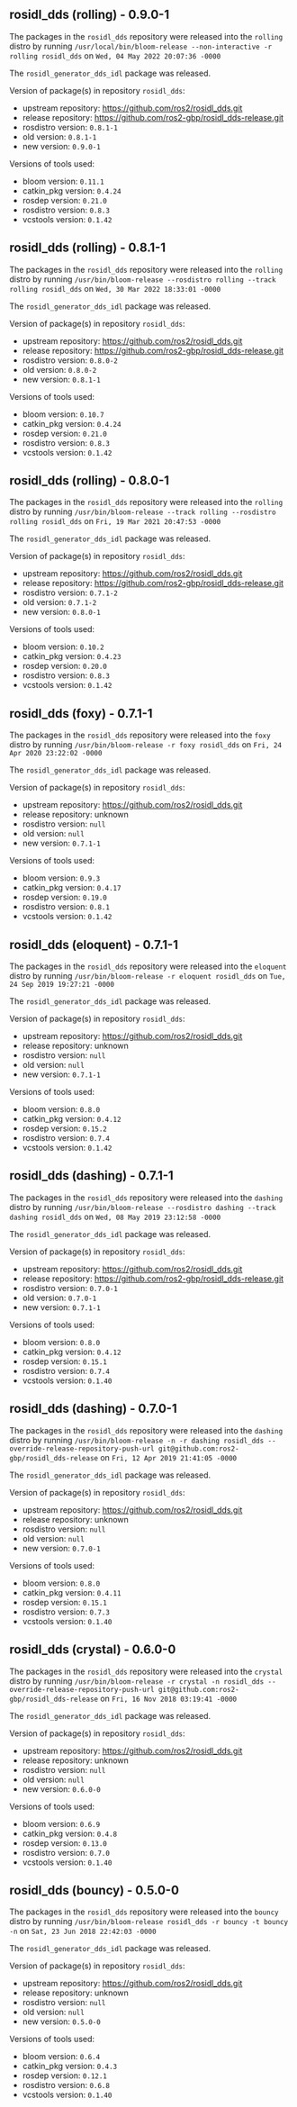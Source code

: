 ## rosidl_dds (rolling) - 0.9.0-1

The packages in the `rosidl_dds` repository were released into the `rolling` distro by running `/usr/local/bin/bloom-release --non-interactive -r rolling rosidl_dds` on `Wed, 04 May 2022 20:07:36 -0000`

The `rosidl_generator_dds_idl` package was released.

Version of package(s) in repository `rosidl_dds`:

- upstream repository: https://github.com/ros2/rosidl_dds.git
- release repository: https://github.com/ros2-gbp/rosidl_dds-release.git
- rosdistro version: `0.8.1-1`
- old version: `0.8.1-1`
- new version: `0.9.0-1`

Versions of tools used:

- bloom version: `0.11.1`
- catkin_pkg version: `0.4.24`
- rosdep version: `0.21.0`
- rosdistro version: `0.8.3`
- vcstools version: `0.1.42`


## rosidl_dds (rolling) - 0.8.1-1

The packages in the `rosidl_dds` repository were released into the `rolling` distro by running `/usr/bin/bloom-release --rosdistro rolling --track rolling rosidl_dds` on `Wed, 30 Mar 2022 18:33:01 -0000`

The `rosidl_generator_dds_idl` package was released.

Version of package(s) in repository `rosidl_dds`:

- upstream repository: https://github.com/ros2/rosidl_dds.git
- release repository: https://github.com/ros2-gbp/rosidl_dds-release.git
- rosdistro version: `0.8.0-2`
- old version: `0.8.0-2`
- new version: `0.8.1-1`

Versions of tools used:

- bloom version: `0.10.7`
- catkin_pkg version: `0.4.24`
- rosdep version: `0.21.0`
- rosdistro version: `0.8.3`
- vcstools version: `0.1.42`


## rosidl_dds (rolling) - 0.8.0-1

The packages in the `rosidl_dds` repository were released into the `rolling` distro by running `/usr/bin/bloom-release --track rolling --rosdistro rolling rosidl_dds` on `Fri, 19 Mar 2021 20:47:53 -0000`

The `rosidl_generator_dds_idl` package was released.

Version of package(s) in repository `rosidl_dds`:

- upstream repository: https://github.com/ros2/rosidl_dds.git
- release repository: https://github.com/ros2-gbp/rosidl_dds-release.git
- rosdistro version: `0.7.1-2`
- old version: `0.7.1-2`
- new version: `0.8.0-1`

Versions of tools used:

- bloom version: `0.10.2`
- catkin_pkg version: `0.4.23`
- rosdep version: `0.20.0`
- rosdistro version: `0.8.3`
- vcstools version: `0.1.42`


## rosidl_dds (foxy) - 0.7.1-1

The packages in the `rosidl_dds` repository were released into the `foxy` distro by running `/usr/bin/bloom-release -r foxy rosidl_dds` on `Fri, 24 Apr 2020 23:22:02 -0000`

The `rosidl_generator_dds_idl` package was released.

Version of package(s) in repository `rosidl_dds`:

- upstream repository: https://github.com/ros2/rosidl_dds.git
- release repository: unknown
- rosdistro version: `null`
- old version: `null`
- new version: `0.7.1-1`

Versions of tools used:

- bloom version: `0.9.3`
- catkin_pkg version: `0.4.17`
- rosdep version: `0.19.0`
- rosdistro version: `0.8.1`
- vcstools version: `0.1.42`


## rosidl_dds (eloquent) - 0.7.1-1

The packages in the `rosidl_dds` repository were released into the `eloquent` distro by running `/usr/bin/bloom-release -r eloquent rosidl_dds` on `Tue, 24 Sep 2019 19:27:21 -0000`

The `rosidl_generator_dds_idl` package was released.

Version of package(s) in repository `rosidl_dds`:

- upstream repository: https://github.com/ros2/rosidl_dds.git
- release repository: unknown
- rosdistro version: `null`
- old version: `null`
- new version: `0.7.1-1`

Versions of tools used:

- bloom version: `0.8.0`
- catkin_pkg version: `0.4.12`
- rosdep version: `0.15.2`
- rosdistro version: `0.7.4`
- vcstools version: `0.1.42`


## rosidl_dds (dashing) - 0.7.1-1

The packages in the `rosidl_dds` repository were released into the `dashing` distro by running `/usr/bin/bloom-release --rosdistro dashing --track dashing rosidl_dds` on `Wed, 08 May 2019 23:12:58 -0000`

The `rosidl_generator_dds_idl` package was released.

Version of package(s) in repository `rosidl_dds`:

- upstream repository: https://github.com/ros2/rosidl_dds.git
- release repository: https://github.com/ros2-gbp/rosidl_dds-release.git
- rosdistro version: `0.7.0-1`
- old version: `0.7.0-1`
- new version: `0.7.1-1`

Versions of tools used:

- bloom version: `0.8.0`
- catkin_pkg version: `0.4.12`
- rosdep version: `0.15.1`
- rosdistro version: `0.7.4`
- vcstools version: `0.1.40`


## rosidl_dds (dashing) - 0.7.0-1

The packages in the `rosidl_dds` repository were released into the `dashing` distro by running `/usr/bin/bloom-release -n -r dashing rosidl_dds --override-release-repository-push-url git@github.com:ros2-gbp/rosidl_dds-release` on `Fri, 12 Apr 2019 21:41:05 -0000`

The `rosidl_generator_dds_idl` package was released.

Version of package(s) in repository `rosidl_dds`:

- upstream repository: https://github.com/ros2/rosidl_dds.git
- release repository: unknown
- rosdistro version: `null`
- old version: `null`
- new version: `0.7.0-1`

Versions of tools used:

- bloom version: `0.8.0`
- catkin_pkg version: `0.4.11`
- rosdep version: `0.15.1`
- rosdistro version: `0.7.3`
- vcstools version: `0.1.40`


## rosidl_dds (crystal) - 0.6.0-0

The packages in the `rosidl_dds` repository were released into the `crystal` distro by running `/usr/bin/bloom-release -r crystal -n rosidl_dds --override-release-repository-push-url git@github.com:ros2-gbp/rosidl_dds-release` on `Fri, 16 Nov 2018 03:19:41 -0000`

The `rosidl_generator_dds_idl` package was released.

Version of package(s) in repository `rosidl_dds`:

- upstream repository: https://github.com/ros2/rosidl_dds.git
- release repository: unknown
- rosdistro version: `null`
- old version: `null`
- new version: `0.6.0-0`

Versions of tools used:

- bloom version: `0.6.9`
- catkin_pkg version: `0.4.8`
- rosdep version: `0.13.0`
- rosdistro version: `0.7.0`
- vcstools version: `0.1.40`


## rosidl_dds (bouncy) - 0.5.0-0

The packages in the `rosidl_dds` repository were released into the `bouncy` distro by running `/usr/bin/bloom-release rosidl_dds -r bouncy -t bouncy -n` on `Sat, 23 Jun 2018 22:42:03 -0000`

The `rosidl_generator_dds_idl` package was released.

Version of package(s) in repository `rosidl_dds`:

- upstream repository: https://github.com/ros2/rosidl_dds.git
- release repository: unknown
- rosdistro version: `null`
- old version: `null`
- new version: `0.5.0-0`

Versions of tools used:

- bloom version: `0.6.4`
- catkin_pkg version: `0.4.3`
- rosdep version: `0.12.1`
- rosdistro version: `0.6.8`
- vcstools version: `0.1.40`



